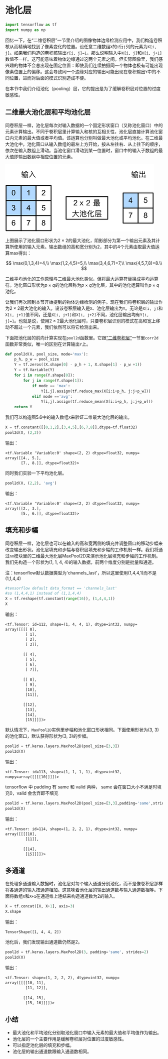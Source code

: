 # 池化层

```python
import tensorflow as tf
import numpy as np
```

回忆一下，在“二维卷积层”一节里介绍的图像物体边缘检测应用中，我们构造卷积核从而精确地找到了像素变化的位置。设任意二维数组`X`的`i`行`j`列的元素为`X[i, j]`。如果我们构造的卷积核输出`Y[i, j]=1`，那么说明输入中`X[i, j]`和`X[i, j+1]`数值不一样。这可能意味着物体边缘通过这两个元素之间。但实际图像里，我们感兴趣的物体不会总出现在固定位置：即使我们连续拍摄同一个物体也极有可能出现像素位置上的偏移。这会导致同一个边缘对应的输出可能出现在卷积输出`Y`中的不同位置，进而对后面的模式识别造成不便。

在本节中我们介绍池化（pooling）层，它的提出是为了缓解卷积层对位置的过度敏感性。

##  二维最大池化层和平均池化层

同卷积层一样，池化层每次对输入数据的一个固定形状窗口（又称池化窗口）中的元素计算输出。不同于卷积层里计算输入和核的互相关性，池化层直接计算池化窗口内元素的最大值或者平均值。该运算也分别叫做最大池化或平均池化。在二维最大池化中，池化窗口从输入数组的最左上方开始，按从左往右、从上往下的顺序，依次在输入数组上滑动。当池化窗口滑动到某一位置时，窗口中的输入子数组的最大值即输出数组中相应位置的元素。

![img](./src/about-pooling/5.4_pooling.svg)

上图展示了池化窗口形状为$2\times 2$的最大池化，阴影部分为第一个输出元素及其计算所使用的输入元素。输出数组的高和宽分别为2，其中的4个元素由取最大值运算$\text{max}$得出：

$$
\max(0,1,3,4)=4,\\
\max(1,2,4,5)=5,\\
\max(3,4,6,7)=7,\\
\max(4,5,7,8)=8.\\
$$


二维平均池化的工作原理与二维最大池化类似，但将最大运算符替换成平均运算符。池化窗口形状为$p \times q$的池化层称为$p \times q$池化层，其中的池化运算叫作$p \times q$池化。

让我们再次回到本节开始提到的物体边缘检测的例子。现在我们将卷积层的输出作为$2\times 2$最大池化的输入。设该卷积层输入是`X`、池化层输出为`Y`。无论是`X[i, j]`和`X[i, j+1]`值不同，还是`X[i, j+1]`和`X[i, j+2]`不同，池化层输出均有`Y[i, j]=1`。也就是说，使用$2\times 2$最大池化层时，只要卷积层识别的模式在高和宽上移动不超过一个元素，我们依然可以将它检测出来。

下面把池化层的前向计算实现在`pool2d`函数里。它跟[“二维卷积层”](conv-layer.ipynb)一节里`corr2d`函数非常类似，唯一的区别在计算输出`Y`上。


```python
def pool2d(X, pool_size, mode='max'):
    p_h, p_w = pool_size
    Y = tf.zeros((X.shape[0] - p_h + 1, X.shape[1] - p_w +1))
    Y = tf.Variable(Y)
    for i in range(Y.shape[0]):
        for j in range(Y.shape[1]):
            if mode == 'max':
                Y[i,j].assign(tf.reduce_max(X[i:i+p_h, j:j+p_w]))
            elif mode =='avg':
                Y[i,j].assign(tf.reduce_mean(X[i:i+p_h, j:j+p_w]))
    return Y
```

我们可以构造图5.6中的输入数组`X`来验证二维最大池化层的输出。


```python
X = tf.constant([[0,1,2],[3,4,5],[6,7,8]],dtype=tf.float32)
pool2d(X, (2,2))
```

输出：


    <tf.Variable 'Variable:0' shape=(2, 2) dtype=float32, numpy=
    array([[4., 5.],
           [7., 8.]], dtype=float32)>

同时我们实验一下平均池化层。


```python
pool2d(X, (2,2), 'avg')
```

输出：


    <tf.Variable 'Variable:0' shape=(2, 2) dtype=float32, numpy=
    array([[2., 3.],
           [5., 6.]], dtype=float32)>

## 填充和步幅

同卷积层一样，池化层也可以在输入的高和宽两侧的填充并调整窗口的移动步幅来改变输出形状。池化层填充和步幅与卷积层填充和步幅的工作机制一样。我们将通过`nn`模块里的二维最大池化层MaxPool2D来演示池化层填充和步幅的工作机制。我们先构造一个形状为(1, 1, 4, 4)的输入数据，前两个维度分别是批量和通道。

注：tensorflow默认数据类型为'channels_last'，所以这里使用(1,4,4,1)而不是(1,1,4,4)


```python
#tensorflow default data_format == 'channels_last'
#so (1,4,4,1) instead of (1,1,4,4)
X = tf.reshape(tf.constant(range(16)), (1,4,4,1))
X
```

输出：


    <tf.Tensor: id=112, shape=(1, 4, 4, 1), dtype=int32, numpy=
    array([[[[ 0],
             [ 1],
             [ 2],
             [ 3]],
    
            [[ 4],
             [ 5],
             [ 6],
             [ 7]],
    
            [[ 8],
             [ 9],
             [10],
             [11]],
    
            [[12],
             [13],
             [14],
             [15]]]])>

默认情况下，`MaxPool2D`实例里步幅和池化窗口形状相同。下面使用形状为(3, 3)的池化窗口，默认获得形状为(3, 3)的步幅。


```python
pool2d = tf.keras.layers.MaxPool2D(pool_size=[3,3])
pool2d(X)
```

输出：


    <tf.Tensor: id=113, shape=(1, 1, 1, 1), dtype=int32, numpy=array([[[[10]]]])>

tensorflow 中 padding 有 same 和 valid 两种， same 会在窗口大小不满足时填充0，valid 会舍弃即不填充


```python
pool2d = tf.keras.layers.MaxPool2D(pool_size=[3,3],padding='same',strides=2)
pool2d(X)
```

输出：


    <tf.Tensor: id=114, shape=(1, 2, 2, 1), dtype=int32, numpy=
    array([[[[10],
             [11]],
    
            [[14],
             [15]]]])>

## 多通道

在处理多通道输入数据时，池化层对每个输入通道分别池化，而不是像卷积层那样将各通道的输入按通道相加。这意味着池化层的输出通道数与输入通道数相等。下面将数组`X`和`X+1`在通道维上连结来构造通道数为2的输入。


```python
X = tf.concat([X, X+1], axis=3)
X.shape
```

输出：


    TensorShape([1, 4, 4, 2])

池化后，我们发现输出通道数仍然是2。


```python
pool2d = tf.keras.layers.MaxPool2D(3, padding='same', strides=2)
pool2d(X)
```

输出：


```
<tf.Tensor: shape=(1, 2, 2, 2), dtype=int32, numpy=
array([[[[10, 11],
         [11, 12]],

        [[14, 15],
         [15, 16]]]])>
```

## 小结

* 最大池化和平均池化分别取池化窗口中输入元素的最大值和平均值作为输出。
* 池化层的一个主要作用是缓解卷积层对位置的过度敏感性。
* 可以指定池化层的填充和步幅。
* 池化层的输出通道数跟输入通道数相同。
